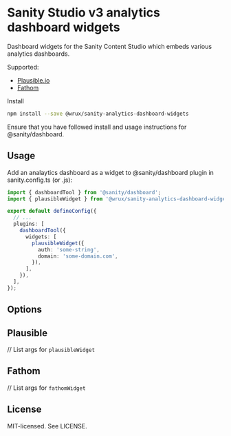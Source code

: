 # Sanity Studio v3 analytics dashboard widgets

Dashboard widgets for the Sanity Content Studio which embeds various analytics dashboards.

Supported:

- [Plausible.io](https://plausible.io/)
- [Fathom](https://usefathom.com/ref/EOFKIM)

Install

```bash
npm install --save @wrux/sanity-analytics-dashboard-widgets
```

Ensure that you have followed install and usage instructions for @sanity/dashboard.

## Usage

Add an analaytics dashboard as a widget to @sanity/dashboard plugin in sanity.config.ts (or .js):

```ts
import { dashboardTool } from '@sanity/dashboard';
import { plausibleWidget } from '@wrux/sanity-analytics-dashboard-widgets';

export default defineConfig({
  // ...
  plugins: [
    dashboardTool({
      widgets: [
        plausibleWidget({
          auth: 'some-string',
          domain: 'some-domain.com',
        }),
      ],
    }),
  ],
});
```

## Options

## Plausible

// List args for `plausibleWidget`

## Fathom

// List args for `fathomWidget`

## License

MIT-licensed. See LICENSE.
